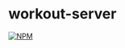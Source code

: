 # workout-server
[![NPM](https://nodei.co/npm/workout-server.png)](https://nodei.co/npm/workout-server/)
